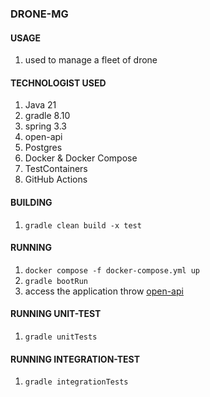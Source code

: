 ### DRONE-MG
#### USAGE
1. used to manage a fleet of drone
#### TECHNOLOGIST USED
1. Java 21
2. gradle 8.10
3. spring 3.3
4. open-api
5. Postgres 
6. Docker & Docker Compose
7. TestContainers
8. GitHub Actions

#### BUILDING
1. `gradle clean build -x test`

#### RUNNING
1. `docker compose -f docker-compose.yml up`
2. `gradle bootRun`
3. access the application throw  [open-api](http://localhost:8080/swagger-ui/index.html)

#### RUNNING UNIT-TEST
1. `gradle unitTests`

#### RUNNING INTEGRATION-TEST
1. `gradle integrationTests`